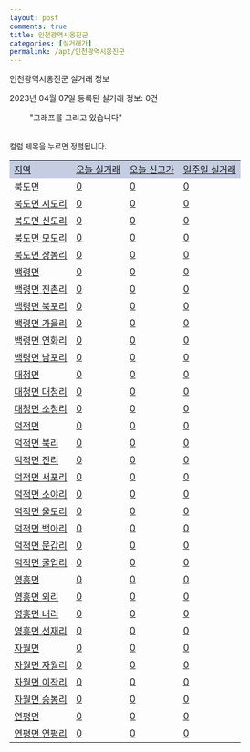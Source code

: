 ```yaml
---
layout: post
comments: true
title: 인천광역시옹진군
categories: [실거래가]
permalink: /apt/인천광역시옹진군
---
```


인천광역시옹진군 실거래 정보

2023년 04월 07일 등록된 실거래 정보: 0건

<!--<script async src="https://pagead2.googlesyndication.com/pagead/js/adsbygoogle.js?client=ca-pub-3485438051770037"
 crossorigin="anonymous"></script>-->

<script type="text/javascript">
  google.charts.load('current', {'packages':['corechart']});
  google.charts.setOnLoadCallback(drawChart);

  function drawChart() {
    var data = google.visualization.arrayToDataTable([['거래일', '매매', '전월세', '전매']]);

    var options = {
      title: '최근 1년간 유형별 거래량 추이',
      legend: { position: 'bottom' }
    };

    setTimeout(function() {
        var chart = new google.visualization.LineChart(document.getElementById('columnchart_material'));
        chart.draw(data, (options));
        document.getElementById('loading').style.display = 'none';
        var dayLabel = (new Date()).getDay();
        if (dayLabel < 2) {
            sorttable.innerSortFunction.apply(document.getElementById('week'), []);
            sorttable.innerSortFunction.apply(document.getElementById('week'), []);        
        }
        else {
            sorttable.innerSortFunction.apply(document.getElementById('today'), []);
            sorttable.innerSortFunction.apply(document.getElementById('today'), []);
        }
    }, 200);

  }
</script>

<div id="loading" style="z-index:20; display: block; margin-left: 35px">"그래프를 그리고 있습니다"</div>
<div id="columnchart_material" style="width: 95%; margin-left: -35px; display: block"></div>
<!--<div style="width: 95%; margin-left: -35px; display: block">
      <script async src="https://pagead2.googlesyndication.com/pagead/js/adsbygoogle.js?client=ca-pub-3485438051770037"
          crossorigin="anonymous"></script>
      <ins class="adsbygoogle"
          style="display:block"
          data-ad-format="fluid"
          data-ad-layout-key="-fb+5w+4e-db+86"
          data-ad-client="ca-pub-3485438051770037"
          data-ad-slot="1827090281"></ins>
      <script>
          (adsbygoogle = window.adsbygoogle || []).push({});
      </script>
</div>-->
<br>

<font size='small' style='font-size: small;'>컬럼 제목을 누르면 정렬됩니다.</font>
<table class="sortable">
  <tr style='background-color: rgba(114, 132, 186,0.4);'>
    <td id="region"><a href="#">지역</a></td>
    <td id="today"><a href="#">오늘 실거래</a></td>
    <td id="today_new"><a href="#">오늘 신고가</a></td>
    <td id="week"><a href="#">일주일 실거래</a></td>
  </tr>

  
  <tr class="item">
    <td><a href="인천광역시옹진군북도면">북도면</a></td>
    <td><a href="인천광역시옹진군북도면">0</a></td>
    <td><a href="인천광역시옹진군북도면">0</a></td>
    <td><a href="인천광역시옹진군북도면">0</a></td>
  </tr>
    

  <tr class="item">
    <td><a href="인천광역시옹진군북도면시도리">북도면 시도리</a></td>
    <td><a href="인천광역시옹진군북도면시도리">0</a></td>
    <td><a href="인천광역시옹진군북도면시도리">0</a></td>
    <td><a href="인천광역시옹진군북도면시도리">0</a></td>
  </tr>
    

  <tr class="item">
    <td><a href="인천광역시옹진군북도면신도리">북도면 신도리</a></td>
    <td><a href="인천광역시옹진군북도면신도리">0</a></td>
    <td><a href="인천광역시옹진군북도면신도리">0</a></td>
    <td><a href="인천광역시옹진군북도면신도리">0</a></td>
  </tr>
    

  <tr class="item">
    <td><a href="인천광역시옹진군북도면모도리">북도면 모도리</a></td>
    <td><a href="인천광역시옹진군북도면모도리">0</a></td>
    <td><a href="인천광역시옹진군북도면모도리">0</a></td>
    <td><a href="인천광역시옹진군북도면모도리">0</a></td>
  </tr>
    

  <tr class="item">
    <td><a href="인천광역시옹진군북도면장봉리">북도면 장봉리</a></td>
    <td><a href="인천광역시옹진군북도면장봉리">0</a></td>
    <td><a href="인천광역시옹진군북도면장봉리">0</a></td>
    <td><a href="인천광역시옹진군북도면장봉리">0</a></td>
  </tr>
    

  <tr class="item">
    <td><a href="인천광역시옹진군백령면">백령면</a></td>
    <td><a href="인천광역시옹진군백령면">0</a></td>
    <td><a href="인천광역시옹진군백령면">0</a></td>
    <td><a href="인천광역시옹진군백령면">0</a></td>
  </tr>
    

  <tr class="item">
    <td><a href="인천광역시옹진군백령면진촌리">백령면 진촌리</a></td>
    <td><a href="인천광역시옹진군백령면진촌리">0</a></td>
    <td><a href="인천광역시옹진군백령면진촌리">0</a></td>
    <td><a href="인천광역시옹진군백령면진촌리">0</a></td>
  </tr>
    

  <tr class="item">
    <td><a href="인천광역시옹진군백령면북포리">백령면 북포리</a></td>
    <td><a href="인천광역시옹진군백령면북포리">0</a></td>
    <td><a href="인천광역시옹진군백령면북포리">0</a></td>
    <td><a href="인천광역시옹진군백령면북포리">0</a></td>
  </tr>
    

  <tr class="item">
    <td><a href="인천광역시옹진군백령면가을리">백령면 가을리</a></td>
    <td><a href="인천광역시옹진군백령면가을리">0</a></td>
    <td><a href="인천광역시옹진군백령면가을리">0</a></td>
    <td><a href="인천광역시옹진군백령면가을리">0</a></td>
  </tr>
    

  <tr class="item">
    <td><a href="인천광역시옹진군백령면연화리">백령면 연화리</a></td>
    <td><a href="인천광역시옹진군백령면연화리">0</a></td>
    <td><a href="인천광역시옹진군백령면연화리">0</a></td>
    <td><a href="인천광역시옹진군백령면연화리">0</a></td>
  </tr>
    

  <tr class="item">
    <td><a href="인천광역시옹진군백령면남포리">백령면 남포리</a></td>
    <td><a href="인천광역시옹진군백령면남포리">0</a></td>
    <td><a href="인천광역시옹진군백령면남포리">0</a></td>
    <td><a href="인천광역시옹진군백령면남포리">0</a></td>
  </tr>
    

  <tr class="item">
    <td><a href="인천광역시옹진군대청면">대청면</a></td>
    <td><a href="인천광역시옹진군대청면">0</a></td>
    <td><a href="인천광역시옹진군대청면">0</a></td>
    <td><a href="인천광역시옹진군대청면">0</a></td>
  </tr>
    

  <tr class="item">
    <td><a href="인천광역시옹진군대청면대청리">대청면 대청리</a></td>
    <td><a href="인천광역시옹진군대청면대청리">0</a></td>
    <td><a href="인천광역시옹진군대청면대청리">0</a></td>
    <td><a href="인천광역시옹진군대청면대청리">0</a></td>
  </tr>
    

  <tr class="item">
    <td><a href="인천광역시옹진군대청면소청리">대청면 소청리</a></td>
    <td><a href="인천광역시옹진군대청면소청리">0</a></td>
    <td><a href="인천광역시옹진군대청면소청리">0</a></td>
    <td><a href="인천광역시옹진군대청면소청리">0</a></td>
  </tr>
    

  <tr class="item">
    <td><a href="인천광역시옹진군덕적면">덕적면</a></td>
    <td><a href="인천광역시옹진군덕적면">0</a></td>
    <td><a href="인천광역시옹진군덕적면">0</a></td>
    <td><a href="인천광역시옹진군덕적면">0</a></td>
  </tr>
    

  <tr class="item">
    <td><a href="인천광역시옹진군덕적면북리">덕적면 북리</a></td>
    <td><a href="인천광역시옹진군덕적면북리">0</a></td>
    <td><a href="인천광역시옹진군덕적면북리">0</a></td>
    <td><a href="인천광역시옹진군덕적면북리">0</a></td>
  </tr>
    

  <tr class="item">
    <td><a href="인천광역시옹진군덕적면진리">덕적면 진리</a></td>
    <td><a href="인천광역시옹진군덕적면진리">0</a></td>
    <td><a href="인천광역시옹진군덕적면진리">0</a></td>
    <td><a href="인천광역시옹진군덕적면진리">0</a></td>
  </tr>
    

  <tr class="item">
    <td><a href="인천광역시옹진군덕적면서포리">덕적면 서포리</a></td>
    <td><a href="인천광역시옹진군덕적면서포리">0</a></td>
    <td><a href="인천광역시옹진군덕적면서포리">0</a></td>
    <td><a href="인천광역시옹진군덕적면서포리">0</a></td>
  </tr>
    

  <tr class="item">
    <td><a href="인천광역시옹진군덕적면소야리">덕적면 소야리</a></td>
    <td><a href="인천광역시옹진군덕적면소야리">0</a></td>
    <td><a href="인천광역시옹진군덕적면소야리">0</a></td>
    <td><a href="인천광역시옹진군덕적면소야리">0</a></td>
  </tr>
    

  <tr class="item">
    <td><a href="인천광역시옹진군덕적면울도리">덕적면 울도리</a></td>
    <td><a href="인천광역시옹진군덕적면울도리">0</a></td>
    <td><a href="인천광역시옹진군덕적면울도리">0</a></td>
    <td><a href="인천광역시옹진군덕적면울도리">0</a></td>
  </tr>
    

  <tr class="item">
    <td><a href="인천광역시옹진군덕적면백아리">덕적면 백아리</a></td>
    <td><a href="인천광역시옹진군덕적면백아리">0</a></td>
    <td><a href="인천광역시옹진군덕적면백아리">0</a></td>
    <td><a href="인천광역시옹진군덕적면백아리">0</a></td>
  </tr>
    

  <tr class="item">
    <td><a href="인천광역시옹진군덕적면문갑리">덕적면 문갑리</a></td>
    <td><a href="인천광역시옹진군덕적면문갑리">0</a></td>
    <td><a href="인천광역시옹진군덕적면문갑리">0</a></td>
    <td><a href="인천광역시옹진군덕적면문갑리">0</a></td>
  </tr>
    

  <tr class="item">
    <td><a href="인천광역시옹진군덕적면굴업리">덕적면 굴업리</a></td>
    <td><a href="인천광역시옹진군덕적면굴업리">0</a></td>
    <td><a href="인천광역시옹진군덕적면굴업리">0</a></td>
    <td><a href="인천광역시옹진군덕적면굴업리">0</a></td>
  </tr>
    

  <tr class="item">
    <td><a href="인천광역시옹진군영흥면">영흥면</a></td>
    <td><a href="인천광역시옹진군영흥면">0</a></td>
    <td><a href="인천광역시옹진군영흥면">0</a></td>
    <td><a href="인천광역시옹진군영흥면">0</a></td>
  </tr>
    

  <tr class="item">
    <td><a href="인천광역시옹진군영흥면외리">영흥면 외리</a></td>
    <td><a href="인천광역시옹진군영흥면외리">0</a></td>
    <td><a href="인천광역시옹진군영흥면외리">0</a></td>
    <td><a href="인천광역시옹진군영흥면외리">0</a></td>
  </tr>
    

  <tr class="item">
    <td><a href="인천광역시옹진군영흥면내리">영흥면 내리</a></td>
    <td><a href="인천광역시옹진군영흥면내리">0</a></td>
    <td><a href="인천광역시옹진군영흥면내리">0</a></td>
    <td><a href="인천광역시옹진군영흥면내리">0</a></td>
  </tr>
    

  <tr class="item">
    <td><a href="인천광역시옹진군영흥면선재리">영흥면 선재리</a></td>
    <td><a href="인천광역시옹진군영흥면선재리">0</a></td>
    <td><a href="인천광역시옹진군영흥면선재리">0</a></td>
    <td><a href="인천광역시옹진군영흥면선재리">0</a></td>
  </tr>
    

  <tr class="item">
    <td><a href="인천광역시옹진군자월면">자월면</a></td>
    <td><a href="인천광역시옹진군자월면">0</a></td>
    <td><a href="인천광역시옹진군자월면">0</a></td>
    <td><a href="인천광역시옹진군자월면">0</a></td>
  </tr>
    

  <tr class="item">
    <td><a href="인천광역시옹진군자월면자월리">자월면 자월리</a></td>
    <td><a href="인천광역시옹진군자월면자월리">0</a></td>
    <td><a href="인천광역시옹진군자월면자월리">0</a></td>
    <td><a href="인천광역시옹진군자월면자월리">0</a></td>
  </tr>
    

  <tr class="item">
    <td><a href="인천광역시옹진군자월면이작리">자월면 이작리</a></td>
    <td><a href="인천광역시옹진군자월면이작리">0</a></td>
    <td><a href="인천광역시옹진군자월면이작리">0</a></td>
    <td><a href="인천광역시옹진군자월면이작리">0</a></td>
  </tr>
    

  <tr class="item">
    <td><a href="인천광역시옹진군자월면승봉리">자월면 승봉리</a></td>
    <td><a href="인천광역시옹진군자월면승봉리">0</a></td>
    <td><a href="인천광역시옹진군자월면승봉리">0</a></td>
    <td><a href="인천광역시옹진군자월면승봉리">0</a></td>
  </tr>
    

  <tr class="item">
    <td><a href="인천광역시옹진군연평면">연평면</a></td>
    <td><a href="인천광역시옹진군연평면">0</a></td>
    <td><a href="인천광역시옹진군연평면">0</a></td>
    <td><a href="인천광역시옹진군연평면">0</a></td>
  </tr>
    

  <tr class="item">
    <td><a href="인천광역시옹진군연평면연평리">연평면 연평리</a></td>
    <td><a href="인천광역시옹진군연평면연평리">0</a></td>
    <td><a href="인천광역시옹진군연평면연평리">0</a></td>
    <td><a href="인천광역시옹진군연평면연평리">0</a></td>
  </tr>
    


</table>


    